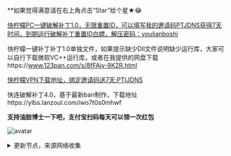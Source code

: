 **如果觉得满意请在右上角点击“Star”给个星★😂

[快柠檬PC一键破解补丁1.0，无限重置ID，可以填写我的邀请码PTJDNS获得7天时间，到期运行破解补丁重置ID白嫖，解压密码：youlianboshi](https://www.123pan.com/s/8fFAjv-9K2R.html)

快柠檬一键补丁补丁1.0单独文件，如果提示缺少Dll文件说明缺少运行库，大家可以自行下载微软VC++运行库，或者在我提供的网盘下载https://www.123pan.com/s/8fFAjv-9K2R.html

[快柠檬VPN下载地址，绑定邀请码送7天:PTIJDNS ](https://flm12.com)

快连破解补丁4.0，基于最新ban制作，下载地址https://ylbs.lanzoul.com/iwo7t0s0mhwf

**支持油脸博士一下吧，支付宝扫码每天可以领一次红包**

![avatar](https://telegra.ph/file/2ff5d5da7a06f8fffc663.png)



<details><summary>更新节点，来源网络收集</summary>
<p>

#### 点击一下即可全部复制

    
